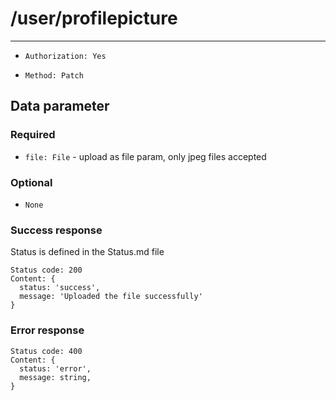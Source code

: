 # /user/profilepicture

---

- `Authorization: Yes`

- `Method: Patch`

## Data parameter

### Required

- `file: File` - upload as file param, only jpeg files accepted

### Optional

- `None`

### Success response

Status is defined in the Status.md file

```
Status code: 200
Content: {
  status: 'success',
  message: 'Uploaded the file successfully'
}
```

### Error response

```
Status code: 400
Content: {
  status: 'error',
  message: string,
}
```
